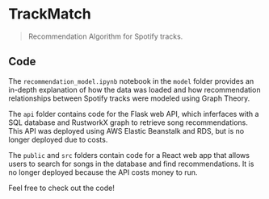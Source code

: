 # TrackMatch

> Recommendation Algorithm for Spotify tracks.

## Code

The ```recommendation_model.ipynb``` notebook in the ```model``` folder provides an in-depth explanation of how the data was loaded and how recommendation relationships between Spotify tracks were modeled using Graph Theory.

The ```api``` folder contains code for the Flask web API, which inferfaces with a SQL database and RustworkX graph to retrieve song recommendations. This API was deployed using AWS Elastic Beanstalk and RDS, but is no longer deployed due to costs.

The ```public``` and ```src``` folders contain code for a React web app that allows users to search for songs in the database and find recommendations. It is no longer deployed because the API costs money to run. 

Feel free to check out the code!

